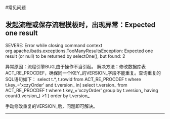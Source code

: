 #常见问题

## 发起流程或保存流程模板时，出现异常：Expected one result
SEVERE: Error while closing command context
org.apache.ibatis.exceptions.TooManyResultsException: Expected one result (or null) to be returned by selectOne(), but found: 2

异常原因：流程引擎BUG,由于操作不当引起。
解决方法：修改数据库表ACT_RE_PROCDEF，确保同一个KEY_的VERSION_字段不能重复。查询重复的SQL语句如下：
select t.*, t.rowid from ACT_RE_PROCDEF t where t.key_='xczyOrder' and t.version_ in(
select t.version_ from ACT_RE_PROCDEF t  where t.key_='xczyOrder' group by t.version_ having count(t.version_) >1 ) 
order by t.version_

手动修改重复的VERSION_后，问题即可解决。

---